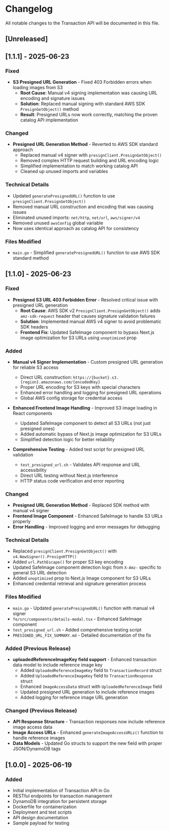 # Changelog

All notable changes to the Transaction API will be documented in this file.

## [Unreleased]

## [1.1.1] - 2025-06-23
### Fixed
- **S3 Presigned URL Generation** - Fixed 403 Forbidden errors when loading images from S3
  - **Root Cause**: Manual v4 signing implementation was causing URL encoding and signature issues
  - **Solution**: Replaced manual signing with standard AWS SDK `PresignGetObject()` method
  - **Result**: Presigned URLs now work correctly, matching the proven catalog API implementation

### Changed
- **Presigned URL Generation Method** - Reverted to AWS SDK standard approach
  - Replaced manual v4 signer with `presignClient.PresignGetObject()`
  - Removed complex HTTP request building and URL encoding logic
  - Simplified implementation to match working catalog API
  - Cleaned up unused imports and variables

### Technical Details
- Updated `generatePresignedURL()` function to use `presignClient.PresignGetObject()`
- Removed manual URL construction and encoding that was causing issues
- Eliminated unused imports: `net/http`, `net/url`, `aws/signer/v4`
- Removed unused `awsConfig` global variable
- Now uses identical approach as catalog API for consistency

### Files Modified
- `main.go` - Simplified `generatePresignedURL()` function to use AWS SDK standard method

## [1.1.0] - 2025-06-23
### Fixed
- **Presigned S3 URL 403 Forbidden Error** - Resolved critical issue with presigned URL generation
  - **Root Cause**: AWS SDK v2 `PresignClient.PresignGetObject()` adds `amz-sdk-request` header that causes signature validation failures
  - **Solution**: Implemented manual AWS v4 signer to avoid problematic SDK headers
  - **Frontend Fix**: Updated SafeImage component to bypass Next.js image optimization for S3 URLs using `unoptimized` prop

### Added
- **Manual v4 Signer Implementation** - Custom presigned URL generation for reliable S3 access
  - Direct URL construction: `https://{bucket}.s3.{region}.amazonaws.com/{encodedKey}`
  - Proper URL encoding for S3 keys with special characters
  - Enhanced error handling and logging for presigned URL operations
  - Global AWS config storage for credential access

- **Enhanced Frontend Image Handling** - Improved S3 image loading in React components
  - Updated SafeImage component to detect all S3 URLs (not just presigned ones)
  - Added automatic bypass of Next.js image optimization for S3 URLs
  - Simplified detection logic for better reliability

- **Comprehensive Testing** - Added test script for presigned URL validation
  - `test_presigned_url.sh` - Validates API response and URL accessibility
  - Direct URL testing without Next.js interference
  - HTTP status code verification and error reporting

### Changed
- **Presigned URL Generation Method** - Replaced SDK method with manual v4 signer
- **Frontend Image Component** - Enhanced SafeImage to handle S3 URLs properly
- **Error Handling** - Improved logging and error messages for debugging

### Technical Details
- Replaced `presignClient.PresignGetObject()` with `v4.NewSigner().PresignHTTP()`
- Added `url.PathEscape()` for proper S3 key encoding
- Updated SafeImage component detection logic from `X-Amz-` specific to general S3 URL detection
- Added `unoptimized` prop to Next.js Image component for S3 URLs
- Enhanced credential retrieval and signature generation process

### Files Modified
- `main.go` - Updated `generatePresignedURL()` function with manual v4 signer
- `fe/src/components/details-modal.tsx` - Enhanced SafeImage component
- `test_presigned_url.sh` - Added comprehensive testing script
- `PRESIGNED_URL_FIX_SUMMARY.md` - Detailed documentation of the fix

### Added (Previous Release)
- **uploadedReferenceImageKey field support** - Enhanced transaction data model to include reference image key
  - Added `UploadedReferenceImageKey` field to `TransactionRecord` struct
  - Added `UploadedReferenceImageKey` field to `TransactionResponse` struct  
  - Enhanced `ImageAccessData` struct with `UploadedReferenceImage` field
  - Updated presigned URL generation to include reference images
  - Added logging for reference image URL generation

### Changed (Previous Release)
- **API Response Structure** - Transaction responses now include reference image access data
- **Image Access URLs** - Enhanced `generateImageAccessURLs()` function to handle reference images
- **Data Models** - Updated Go structs to support the new field with proper JSON/DynamoDB tags

## [1.0.0] - 2025-06-19
### Added
- Initial implementation of Transaction API in Go
- RESTful endpoints for transaction management
- DynamoDB integration for persistent storage
- Dockerfile for containerization
- Deployment and test scripts
- API design documentation
- Sample payload for testing
